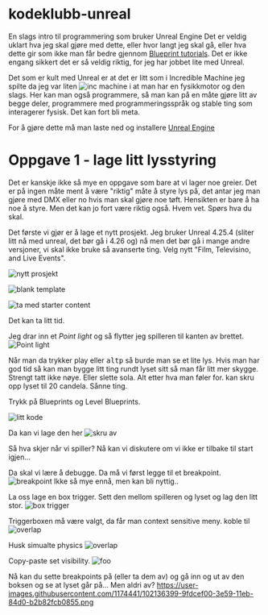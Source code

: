 # kodeklubb-unreal
En slags intro til programmering som bruker Unreal Engine
Det er veldig uklart hva jeg skal gjøre med dette, eller hvor langt jeg skal gå, eller hva dette gir som ikke
man får bedre gjennom [Blueprint tutorials](https://www.youtube.com/watch?v=EFXMW_UEDco
). Det er ikke engang sikkert det er så veldig riktig, for jeg har jobbet lite med Unreal.

Det som er kult med Unreal er at det er litt som i Incredible Machine jeg spilte da jeg var liten
![inc machine](https://user-images.githubusercontent.com/1174441/102125050-571d3a00-3e49-11eb-8a18-0aa65892ed44.png)
i at man har en fysikkmotor og den slags. Her kan man også programmere, så man kan på en måte gjøre litt av begge deler, programmere med programmeringsspråk og stable ting som interagerer fysisk. Det kan fort bli meta.

For å gjøre dette må man laste ned og installere [Unreal Engine](https://www.unrealengine.com/) 

# Oppgave 1 - lage litt lysstyring
Det er kanskje ikke så mye en oppgave som bare at vi lager noe greier.
Det er på ingen måte ment å være "riktig" måte å styre lys på, det antar jeg man gjøre med DMX eller no hvis man skal gjøre noe tøft. 
Hensikten er bare å ha noe å styre. Men det kan jo fort være riktig også. Hvem vet. Spørs hva du skal.

Det første vi gjør er å lage et nytt prosjekt. Jeg bruker Unreal 4.25.4 (sliter litt nå med unreal, det bør gå i  4.26 og) nå men det bør gå i mange andre versjoner, vi skal ikke bruke så avanserte ting.
Velg nytt "Film, Televisino, and Live Events".

![nytt prosjekt](https://user-images.githubusercontent.com/1174441/102125734-6b156b80-3e4a-11eb-806e-05df0fdc23f2.png)

![blank template](https://user-images.githubusercontent.com/1174441/102125690-5afd8c00-3e4a-11eb-99a7-1ad1517501e5.png)

![ta med starter content](https://user-images.githubusercontent.com/1174441/102125793-79fc1e00-3e4a-11eb-83a3-66a1de75b52f.png)

Det kan ta litt tid.

Jeg drar inn et *Point light* og så flytter jeg spilleren til kanten av brettet.
![Point light](https://user-images.githubusercontent.com/1174441/102131530-a0be5280-3e52-11eb-9301-4fb4692cbccf.png)

Når man da trykker play eller <kbd>alt</kbd><kbd>p</kbd> så burde man se et lite lys.
Hvis man har god tid så kan man bygge litt ting rundt lyset sitt så man får litt mer skygge. Strengt tatt ikke nøye. Eller slette sola. Alt etter hva man føler for. kan skru opp lyset til 20 candela. Sånne ting.

Trykk på Blueprints og Level Blueprints.

![litt kode](https://user-images.githubusercontent.com/1174441/102133671-bed98200-3e55-11eb-918c-dbe9ffbc9723.png)

Da kan vi lage den her
![skru av](https://user-images.githubusercontent.com/1174441/102133791-f3e5d480-3e55-11eb-852c-ab36f2535575.png)

Så hva skjer når vi spiller? Nå kan vi diskutere om vi ikke er tilbake til start igjen...

Da skal vi lære å debugge. Da må vi først legge til et breakpoint.
![breakpoint](https://user-images.githubusercontent.com/1174441/102133982-3d362400-3e56-11eb-98fb-8271653a9c26.png)
Ikke så mye ennå, men kan bli nyttig..

La oss lage en box trigger. Sett den mellom spilleren og lyset og lag den litt stor.
![box trigger](https://user-images.githubusercontent.com/1174441/102134441-cc433c00-3e56-11eb-86eb-1967b4d66e65.png)

Triggerboxen må være valgt, da får man context sensitive meny.
koble til
![overlap](https://user-images.githubusercontent.com/1174441/102135152-d74a9c00-3e57-11eb-92a2-42737ed3993f.png)

Husk simualte physics
![overlap](https://user-images.githubusercontent.com/1174441/102136749-1a0d7380-3e5a-11eb-8c04-e7784a9f17aa.png)

Copy-paste set visibility.
![foo](https://user-images.githubusercontent.com/1174441/102135291-0bbe5800-3e58-11eb-978d-e6377a5371e5.png)

Nå kan du sette breakpoints på (eller ta dem av) og gå inn og ut av den boksen og se at lyset går på... Men aldri av?
https://user-images.githubusercontent.com/1174441/102136399-9fdcef00-3e59-11eb-84d0-b2b82fcb0855.png
